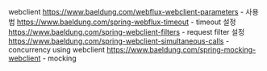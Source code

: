webclient
https://www.baeldung.com/webflux-webclient-parameters - 사용법
https://www.baeldung.com/spring-webflux-timeout - timeout 설정
https://www.baeldung.com/spring-webclient-filters - request filter 설정
https://www.baeldung.com/spring-webclient-simultaneous-calls - concurrency using webclient
https://www.baeldung.com/spring-mocking-webclient - mocking
